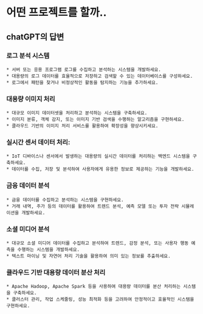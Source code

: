 # 어떤 프로젝트를 할까..   

## chatGPT의 답변

### 로그 분석 시스템
    * 서버 또는 응용 프로그램 로그를 수집하고 분석하는 시스템을 개발하세요.
    * 대용량의 로그 데이터를 효율적으로 저장하고 검색할 수 있는 데이터베이스를 구성하세요.
    * 로그에서 패턴을 찾거나 비정상적인 활동을 탐지하는 기능을 추가하세요.

### 대용량 이미지 처리
    * 대규모 이미지 데이터셋을 처리하고 분석하는 시스템을 구축하세요.
    * 이미지 분류, 객체 감지, 또는 이미지 기반 검색을 수행하는 알고리즘을 구현하세요.
    * 클라우드 기반의 이미지 처리 서비스를 활용하여 확장성을 향상시키세요.

### 실시간 센서 데이터 처리:
    * IoT 디바이스나 센서에서 발생하는 대용량의 실시간 데이터를 처리하는 백엔드 시스템을 구축하세요.
    * 데이터를 수집, 저장 및 분석하여 사용자에게 유용한 정보로 제공하는 기능을 개발하세요.

### 금융 데이터 분석
    * 금융 데이터를 수집하고 분석하는 시스템을 구현하세요.
    * 거래 내역, 주가 등의 데이터를 활용하여 트렌드 분석, 예측 모델 또는 투자 전략 시뮬레이션을 개발하세요.

### 소셜 미디어 분석
    * 대규모 소셜 미디어 데이터를 수집하고 분석하여 트렌드, 감정 분석, 또는 사용자 행동 예측을 수행하는 시스템을 개발하세요.
    * 텍스트 마이닝 및 자연어 처리 기술을 활용하여 의미 있는 정보를 추출하세요.

### 클라우드 기반 대용량 데이터 분산 처리
    * Apache Hadoop, Apache Spark 등을 사용하여 대용량 데이터를 분산 처리하는 시스템을 구축하세요.
    * 클러스터 관리, 작업 스케줄링, 성능 최적화 등을 고려하여 안정적이고 효율적인 시스템을 구현하세요.
